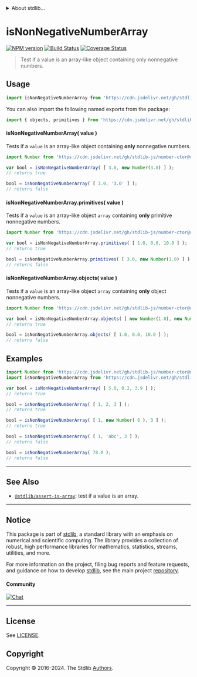 <!--

@license Apache-2.0

Copyright (c) 2018 The Stdlib Authors.

Licensed under the Apache License, Version 2.0 (the "License");
you may not use this file except in compliance with the License.
You may obtain a copy of the License at

   http://www.apache.org/licenses/LICENSE-2.0

Unless required by applicable law or agreed to in writing, software
distributed under the License is distributed on an "AS IS" BASIS,
WITHOUT WARRANTIES OR CONDITIONS OF ANY KIND, either express or implied.
See the License for the specific language governing permissions and
limitations under the License.

-->


<details>
  <summary>
    About stdlib...
  </summary>
  <p>We believe in a future in which the web is a preferred environment for numerical computation. To help realize this future, we've built stdlib. stdlib is a standard library, with an emphasis on numerical and scientific computation, written in JavaScript (and C) for execution in browsers and in Node.js.</p>
  <p>The library is fully decomposable, being architected in such a way that you can swap out and mix and match APIs and functionality to cater to your exact preferences and use cases.</p>
  <p>When you use stdlib, you can be absolutely certain that you are using the most thorough, rigorous, well-written, studied, documented, tested, measured, and high-quality code out there.</p>
  <p>To join us in bringing numerical computing to the web, get started by checking us out on <a href="https://github.com/stdlib-js/stdlib">GitHub</a>, and please consider <a href="https://opencollective.com/stdlib">financially supporting stdlib</a>. We greatly appreciate your continued support!</p>
</details>

# isNonNegativeNumberArray

[![NPM version][npm-image]][npm-url] [![Build Status][test-image]][test-url] [![Coverage Status][coverage-image]][coverage-url] <!-- [![dependencies][dependencies-image]][dependencies-url] -->

> Test if a value is an array-like object containing only nonnegative numbers.



<section class="usage">

## Usage

```javascript
import isNonNegativeNumberArray from 'https://cdn.jsdelivr.net/gh/stdlib-js/assert-is-nonnegative-number-array@deno/mod.js';
```

You can also import the following named exports from the package:

```javascript
import { objects, primitives } from 'https://cdn.jsdelivr.net/gh/stdlib-js/assert-is-nonnegative-number-array@deno/mod.js';
```

#### isNonNegativeNumberArray( value )

Tests if a `value` is an array-like object containing **only** nonnegative numbers.

<!-- eslint-disable no-new-wrappers -->

```javascript
import Number from 'https://cdn.jsdelivr.net/gh/stdlib-js/number-ctor@deno/mod.js';

var bool = isNonNegativeNumberArray( [ 3.0, new Number(3.0) ] );
// returns true

bool = isNonNegativeNumberArray( [ 3.0, '3.0' ] );
// returns false
```

#### isNonNegativeNumberArray.primitives( value )

Tests if a `value` is an array-like object `array` containing **only** primitive nonnegative numbers.

<!-- eslint-disable no-new-wrappers -->

```javascript
import Number from 'https://cdn.jsdelivr.net/gh/stdlib-js/number-ctor@deno/mod.js';

var bool = isNonNegativeNumberArray.primitives( [ 1.0, 0.0, 10.0 ] );
// returns true

bool = isNonNegativeNumberArray.primitives( [ 3.0, new Number(1.0) ] );
// returns false
```

#### isNonNegativeNumberArray.objects( value )

Tests if a `value` is an array-like object `array` containing **only** object nonnegative numbers.

<!-- eslint-disable no-new-wrappers, max-len -->

```javascript
import Number from 'https://cdn.jsdelivr.net/gh/stdlib-js/number-ctor@deno/mod.js';

var bool = isNonNegativeNumberArray.objects( [ new Number(1.0), new Number(1.0) ] );
// returns true

bool = isNonNegativeNumberArray.objects( [ 1.0, 0.0, 10.0 ] );
// returns false
```

</section>

<!-- /.usage -->

<section class="examples">

## Examples

<!-- eslint-disable no-new-wrappers -->

<!-- eslint no-undef: "error" -->

```javascript
import Number from 'https://cdn.jsdelivr.net/gh/stdlib-js/number-ctor@deno/mod.js';
import isNonNegativeNumberArray from 'https://cdn.jsdelivr.net/gh/stdlib-js/assert-is-nonnegative-number-array@deno/mod.js';

var bool = isNonNegativeNumberArray( [ 5.0, 0.2, 3.9 ] );
// returns true

bool = isNonNegativeNumberArray( [ 1, 2, 3 ] );
// returns true

bool = isNonNegativeNumberArray( [ 1, new Number( 6 ), 3 ] );
// returns true

bool = isNonNegativeNumberArray( [ 1, 'abc', 3 ] );
// returns false

bool = isNonNegativeNumberArray( 78.0 );
// returns false
```

</section>

<!-- /.examples -->

<!-- Section for related `stdlib` packages. Do not manually edit this section, as it is automatically populated. -->

<section class="related">

* * *

## See Also

-   <span class="package-name">[`@stdlib/assert-is-array`][@stdlib/assert/is-array]</span><span class="delimiter">: </span><span class="description">test if a value is an array.</span>

</section>

<!-- /.related -->

<!-- Section for all links. Make sure to keep an empty line after the `section` element and another before the `/section` close. -->


<section class="main-repo" >

* * *

## Notice

This package is part of [stdlib][stdlib], a standard library with an emphasis on numerical and scientific computing. The library provides a collection of robust, high performance libraries for mathematics, statistics, streams, utilities, and more.

For more information on the project, filing bug reports and feature requests, and guidance on how to develop [stdlib][stdlib], see the main project [repository][stdlib].

#### Community

[![Chat][chat-image]][chat-url]

---

## License

See [LICENSE][stdlib-license].


## Copyright

Copyright &copy; 2016-2024. The Stdlib [Authors][stdlib-authors].

</section>

<!-- /.stdlib -->

<!-- Section for all links. Make sure to keep an empty line after the `section` element and another before the `/section` close. -->

<section class="links">

[npm-image]: http://img.shields.io/npm/v/@stdlib/assert-is-nonnegative-number-array.svg
[npm-url]: https://npmjs.org/package/@stdlib/assert-is-nonnegative-number-array

[test-image]: https://github.com/stdlib-js/assert-is-nonnegative-number-array/actions/workflows/test.yml/badge.svg?branch=main
[test-url]: https://github.com/stdlib-js/assert-is-nonnegative-number-array/actions/workflows/test.yml?query=branch:main

[coverage-image]: https://img.shields.io/codecov/c/github/stdlib-js/assert-is-nonnegative-number-array/main.svg
[coverage-url]: https://codecov.io/github/stdlib-js/assert-is-nonnegative-number-array?branch=main

<!--

[dependencies-image]: https://img.shields.io/david/stdlib-js/assert-is-nonnegative-number-array.svg
[dependencies-url]: https://david-dm.org/stdlib-js/assert-is-nonnegative-number-array/main

-->

[chat-image]: https://img.shields.io/gitter/room/stdlib-js/stdlib.svg
[chat-url]: https://app.gitter.im/#/room/#stdlib-js_stdlib:gitter.im

[stdlib]: https://github.com/stdlib-js/stdlib

[stdlib-authors]: https://github.com/stdlib-js/stdlib/graphs/contributors

[umd]: https://github.com/umdjs/umd
[es-module]: https://developer.mozilla.org/en-US/docs/Web/JavaScript/Guide/Modules

[deno-url]: https://github.com/stdlib-js/assert-is-nonnegative-number-array/tree/deno
[umd-url]: https://github.com/stdlib-js/assert-is-nonnegative-number-array/tree/umd
[esm-url]: https://github.com/stdlib-js/assert-is-nonnegative-number-array/tree/esm
[branches-url]: https://github.com/stdlib-js/assert-is-nonnegative-number-array/blob/main/branches.md

[stdlib-license]: https://raw.githubusercontent.com/stdlib-js/assert-is-nonnegative-number-array/main/LICENSE

<!-- <related-links> -->

[@stdlib/assert/is-array]: https://github.com/stdlib-js/assert-is-array/tree/deno

<!-- </related-links> -->

</section>

<!-- /.links -->
